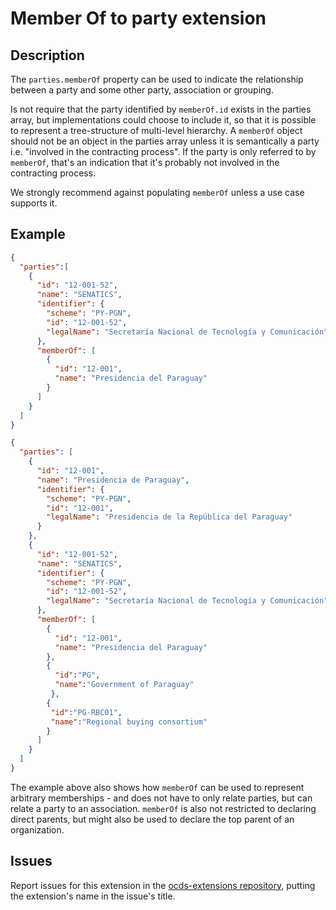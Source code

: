 # Member Of to party extension

## Description

The `parties.memberOf` property can be used to indicate the relationship between a party and some other party, association or grouping.

Is not require that the party identified by `memberOf.id` exists in the parties array, but implementations could choose to include it, so that it is possible to represent a tree-structure of multi-level hierarchy. A `memberOf` object should not be an object in the parties array unless it is semantically a party i.e. "involved in the contracting process". If the party is only referred to by `memberOf`, that's an indication that it's probably not involved in the contracting process.

We strongly recommend against populating `memberOf` unless a use case supports it.

## Example

```json
{
  "parties":[
    {
      "id": "12-001-52",
      "name": "SENATICS",
      "identifier": {
        "scheme": "PY-PGN",
        "id": "12-001-52",
        "legalName": "Secretaría Nacional de Tecnología y Comunicación"
      },
      "memberOf": [
        {
          "id": "12-001",
          "name": "Presidencia del Paraguay"
        }
      ]
    }
  ]
}
```

```json
{
  "parties": [
    {
      "id": "12-001",
      "name": "Presidencia de Paraguay",
      "identifier": {
        "scheme": "PY-PGN",
        "id": "12-001",
        "legalName": "Presidencia de la República del Paraguay"
      }
    },
    {
      "id": "12-001-52",
      "name": "SENATICS",
      "identifier": {
        "scheme": "PY-PGN",
        "id": "12-001-52",
        "legalName": "Secretaría Nacional de Tecnología y Comunicación"
      },
      "memberOf": [
        {
          "id": "12-001",
          "name": "Presidencia del Paraguay"
        },
        {
          "id":"PG",
          "name":"Government of Paraguay"
         },
        {
         "id":"PG-RBC01",
         "name":"Regional buying consortium"
        }
      ]
    }
  ]
}
```

The example above also shows how `memberOf` can be used to represent arbitrary memberships - and does not have to only relate parties, but can relate a party to an association. `memberOf` is also not restricted to declaring direct parents, but might also be used to declare the top parent of an organization.

## Issues

Report issues for this extension in the [ocds-extensions repository](https://github.com/open-contracting/ocds-extensions/issues), putting the extension's name in the issue's title.
